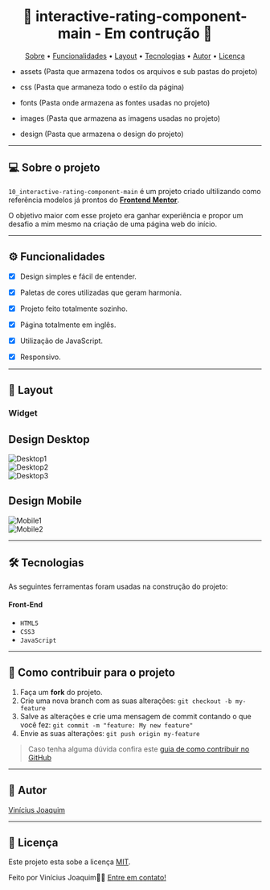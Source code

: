  <!-- MODELO PROJETO EM ANDAMENTO -->
<h1 align="center"> 
	🚧 interactive-rating-component-main - Em contrução 🚧
</h1>

  <!-- MODELO PROJETO FINALIZADO -->
<!-- <h1 align="center"> 
	  🚀✅ 10_interactive-rating-component-main - Concluído ✅🚀
</h1> -->

<!-- ---------------------------------------------------------------------- -->

<!-- MODELO MENU DE NAVEGAÇÃO -->
<p align="center">
 <a href="#-sobre-o-projeto">Sobre</a> •
 <a href="#-funcionalidades">Funcionalidades</a> •
 <a href="#-layout">Layout</a> • 
 <a href="#-tecnologias">Tecnologias</a> • 
 <a href="#-autor">Autor</a> • 
 <a href="#user-content--licença">Licença</a>
</p>

<!-- ---------------------------------------------------------------------- -->


<!-- EXEMPLO DE DESCRIÇÃO DE UM PROJETO: -->
- assets (Pasta que armazena todos os arquivos e sub pastas do projeto)

- css (Pasta que armaneza todo o estilo da página)

- fonts (Pasta onde armazena as fontes usadas no projeto)

- images (Pasta que armazena as imagens usadas no projeto)

- design (Pasta que armazena o design do projeto)

---

<!-- ---------------------------------------------------------------------- -->

<!-- MODELO DESCRIÇÃO SOBRE O PROJETO: -->
## 💻 Sobre o projeto

<!-- EXPLICA O MOTIVO DO PROJETO -->
`10_interactive-rating-component-main` é um projeto criado ultilizando como referência modelos já prontos do **[Frontend Mentor](https://www.frontendmentor.io/)**.

O objetivo maior com esse projeto era ganhar experiência e propor um desafio a mim mesmo na criação de uma página web do início.

<!-- LINHA DE DIVISÃO: -->
---

<!-- ---------------------------------------------------------------------- -->

<!-- MODELO FUNCIONALIDADES: -->
## ⚙️ Funcionalidades

<!-- EXEMPLO DE FUNCIONALIDADES: -->
- [x] Design simples e fácil de entender.

- [x] Paletas de cores utilizadas que geram harmonia.

- [x] Projeto feito totalmente sozinho.

- [x] Página totalmente em inglês.

- [x] Utilização de JavaScript.

- [x] Responsivo.

---

<!-- ---------------------------------------------------------------------- -->

<!-- EXEMPLO DE LAYOUT: -->
## 🎨 Layout

### Widget

<!-- AQUI VOCÊ PASSA O CAMINHO DA IMAGEM -->
## Design Desktop

![Desktop1](./design/desktop-design.jpg)<br>
![Desktop2](./design/active-states.jpg)<br>
![Desktop3](./design/desktop-thank-you-state.jpg)<br>

## Design Mobile

![Mobile1](./design/mobile-design.jpg)<br>
![Mobile2](./design/mobile-thank-you-state.jpg)<br>

---

<!-- ---------------------------------------------------------------------- -->

<!-- MODELO DE TECNOLOGIAS -->
## 🛠 Tecnologias 

As seguintes ferramentas foram usadas na construção do projeto:

#### **Front-End**  
- `HTML5`
- `CSS3`
- `JavaScript`

---

<!-- ---------------------------------------------------------------------- -->

<!-- MODELO DE COMO CONTRIBUIR PARA O PROJETO -->
## 💪 Como contribuir para o projeto

1. Faça um **fork** do projeto.
2. Crie uma nova branch com as suas alterações: `git checkout -b my-feature`
3. Salve as alterações e crie uma mensagem de commit contando o que você fez: `git commit -m "feature: My new feature"`
4. Envie as suas alterações: `git push origin my-feature`
> Caso tenha alguma dúvida confira este [guia de como contribuir no GitHub](./CONTRIBUTING.md)

---

<!-- ---------------------------------------------------------------------- -->

<!-- MODELO DE AUTOR-->
## 🦸 Autor

<a href="https://github.com/Vinicius-J">
Vinícius Joaquim</a>
 <br />

---

<!-- ---------------------------------------------------------------------- -->

<!-- MODELO DE LICENÇA -->
## 📝 Licença

Este projeto esta sobe a licença [MIT](./LICENSE).

Feito por Vinícius Joaquim👋🏽 [Entre em contato!](https://github.com/Vinicius-J)


 

